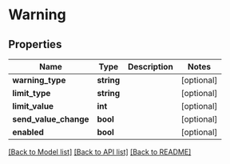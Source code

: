 # Warning

## Properties
Name | Type | Description | Notes
------------ | ------------- | ------------- | -------------
**warning_type** | **string** |  | [optional] 
**limit_type** | **string** |  | [optional] 
**limit_value** | **int** |  | [optional] 
**send_value_change** | **bool** |  | [optional] 
**enabled** | **bool** |  | [optional] 

[[Back to Model list]](../README.md#documentation-for-models) [[Back to API list]](../README.md#documentation-for-api-endpoints) [[Back to README]](../README.md)


